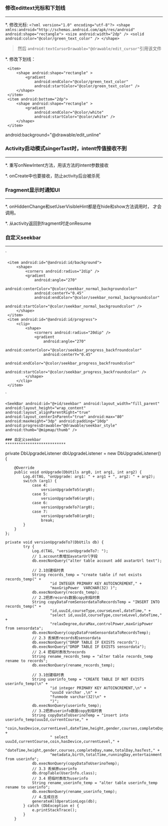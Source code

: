 #

### 修改edittext光标和下划线
***************************

*. 修改光标:
`<?xml version="1.0" encoding="utf-8"?>
 <shape xmlns:android="http://schemas.android.com/apk/res/android"
     android:shape="rectangle">
     <size android:width="2dp" />
     <solid android:color="@color/green_text_color" />
 </shape>`
> 然后     `android:textCursorDrawable="@drawable/edit_cursor"`引用该文件

*. 修改下划线：

<?xml version="1.0" encoding="utf-8"?>
 <layer-list xmlns:android="http://schemas.android.com/apk/res/android" >

     <item>
         <shape android:shape="rectangle" >
             <gradient
                 android:endColor="@color/green_text_color"
                 android:startColor="@color/green_text_color" />
         </shape>
     </item>
     <item android:bottom="2dp">
         <shape android:shape="rectangle" >
             <gradient
                 android:endColor="@color/white"
                 android:startColor="@color/white" />
         </shape>
     </item>

 </layer-list>
     android:background="@drawable/edit_unline"

### Activity启动模式singerTast时，intent传值接收不到
***************************

*. 重写onNewIntent方法，用该方法的intent参数接收

*. onCreate中也要接收，防止activity后台被杀死

### Fragment显示时通知UI
***************************

 *. onHiddenChange和setUserVisibleHint都是在hide和show方法调用时，
 才会调用。

 *. 从activity返回到fragment时走onResume

 ### 自定义seekbar
 ***************************

`<?xml version="1.0" encoding="UTF-8"?>
 <layer-list xmlns:android="http://schemas.android.com/apk/res/android">

     <item android:id="@android:id/background">
         <shape>
             <corners android:radius="2dip" />
             <gradient
                 android:angle="270"
                 android:centerColor="@color/seekbar_normal_backgroundcolor"
                 android:centerY="0.45"
                 android:endColor="@color/seekbar_normal_backgroundcolor"
                 android:startColor="@color/seekbar_normal_backgroundcolor" />
         </shape>
     </item>
     <item android:id="@android:id/progress">
         <clip>
             <shape>
                 <corners android:radius="20dip" />
                 <gradient
                     android:angle="270"
                     android:centerColor="@color/seekbar_progress_backfroundcolor"
                     android:centerY="0.45"
                     android:endColor="@color/seekbar_progress_backfroundcolor"
                     android:startColor="@color/seekbar_progress_backfroundcolor" />
             </shape>
         </clip>
     </item>

 </layer-list>`

   `<SeekBar
  android:id="@+id/seekbar"
   android:layout_width="fill_parent"
   android:layout_height="wrap_content"
   android:layout_alignParentRight="true"
   android:layout_centerInParent="true"
   android:max="80"
   android:maxHeight="3dp"
   android:padding="10dp"
   android:progressDrawable="@drawable/seekbar_style"
   android:thumb="@mipmap/thumb" /> `

    ### 自定义seekbar
    ***************************

private DbUpgradeListener dbUpgradeListener = new DbUpgradeListener() {

        @Override
        public void onUpgrade(DbUtils arg0, int arg1, int arg2) {
            Log.d(TAG, "onUpgrade: arg1: " + arg1 + ", arg2: " + arg2);
            switch (arg1) {
                case 4:
                    versionUpgradeTo5(arg0);
                case 5:
                    versionUpgradeTo6(arg0);
                case 6:
                    versionUpgradeTo7(arg0);
                case 7:
                    versionUpgradeTo8(arg0);
                    break;
            }
        }
    };

    private void versionUpgradeTo7(DbUtils db) {
            try {
                Log.d(TAG, "versionUpgradeTo7: ");
                // 1.account表增加avatarUrl字段
                db.execNonQuery("alter table account add avatarUrl text");

                // 2.1创建临时表
                String records_temp = "create table if not exists records_temp(" +
                        "id INTEGER PRIMARY KEY AUTOINCREMENT," +
                        "maxGripPower  VARCHAR(32) )";
                db.execNonQuery(records_temp);
                // 2.2把原records数据copy到临时表
                String copyDataFromSensordataToRecordsTemp = "INSERT INTO records_temp(" +
                        "id,uuuId,courseType,courseLevel,dateTime," +
                        "select id,uuuId,courseType,courseLevel,dateTime," +
                        "relaxDegree,duraMax,controlPower,maxGripPower from sensordata";
                db.execNonQuery(copyDataFromSensordataToRecordsTemp);
                // 2.3 丢掉原records和sensordata
                db.execNonQuery("DROP TABLE IF EXISTS records");
                db.execNonQuery("DROP TABLE IF EXISTS sensordata");
                // 2.4 把临时表改为records
                String rename_records_temp = "alter table records_temp rename to records";
                db.execNonQuery(rename_records_temp);

                // 3.1创建临时表
                String userinfo_temp = "CREATE TABLE IF NOT EXISTS userinfo_temp(\n" +
                        "id integer PRIMARY KEY AUTOINCREMENT,\n" +
                        "uuuId varchar ,\n" +
                        "funmode varchar(32)\n" +
                        ")";
                db.execNonQuery(userinfo_temp);
                // 3.2把原userinfo数据copy到临时表
                String copyDataToUserinoTemp = "insert into userinfo_temp(uuuId,currentCourse," +
                        "coin,hasDevice,currentLevel,dateTime,height,gender,courses,completeDay," +
                        " select uuuId,currentCourse,coin,hasDevice,currentLevel," +
                        "dateTime,height,gender,courses,completeDay,name,totalDay,hasTest," +
                        "metadata,birth,totalTime,runningDay,entertainment from userinfo";
                db.execNonQuery(copyDataToUserinoTemp);
                // 3.3 丢掉原userinfo
                db.dropTable(UserInfo.class);
                // 3.4 把临时表改为userinfo
                String rename_userinfo_temp = "alter table userinfo_temp rename to userinfo";
                db.execNonQuery(rename_userinfo_temp);
                // 4.生成日志
                generateAllOperationLogs(db);
            } catch (DbException e) {
                e.printStackTrace();
            }
        }

